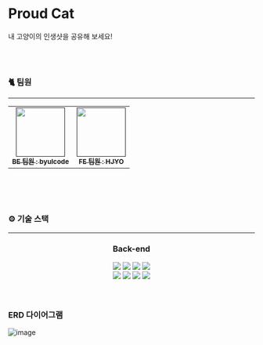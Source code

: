# Proud Cat

내 고양이의 인생샷을 공유해 보세요!


<br><br>
### 🐈 팀원

<hr>

<table>
  <tbody>
    <tr>
      <td align="center"><a href=""><img src="https://avatars.githubusercontent.com/u/77001047?v=4" width="100px;" alt=""/><br /><sub><b>BE 팀원 : byulcode </b></sub></a><br /></td>
      <td align="center"><a href=""><img src="https://avatars.githubusercontent.com/u/89441627?v=4" width="100px;" alt=""/><br /><sub><b>FE 팀원 : HJYO </b></sub></a><br /></td>
</tr>
  </tbody>
</table>
<br>
<br><br>

### ⚙️ 기술 스택
<hr>
<div align=center><h3>Back-end</h3></div>

<div align=center> 
  <img src="https://img.shields.io/badge/java 11-007396?style=for-the-badge&logo=java&logoColor=white">
  <img src="https://img.shields.io/badge/spring 2.7.10-6DB33F?style=for-the-badge&logo=spring&logoColor=white"> 
  <img src="https://img.shields.io/badge/gradle-02303A?style=for-the-badge&logo=gradle&logoColor=white">
  <img src="https://img.shields.io/badge/springboot-6DB33F?style=for-the-badge&logo=springboot&logoColor=white">  <br>


  <img src="https://img.shields.io/badge/mysql 8.0-4479A1?style=for-the-badge&logo=mysql&logoColor=white"> 
  <img src="https://img.shields.io/badge/git-F05032?style=for-the-badge&logo=git&logoColor=white">
  <img src="https://img.shields.io/badge/github-181717?style=for-the-badge&logo=github&logoColor=white">
  <img src="https://img.shields.io/badge/swagger-85EA2D?style=for-the-badge&logo=swagger&logoColor=white">
  <br>
</div>
<br>
<br>

### ERD 다이어그램

![image](https://github.com/My-Proud-Cat/backend/assets/77001047/6e41c09b-49e7-42d0-91de-c50abf3ac3b0)
